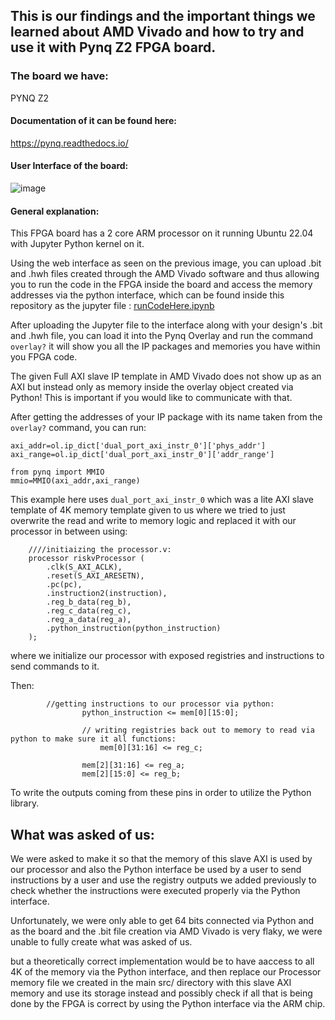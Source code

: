## This is our findings and the important things we learned about AMD Vivado and how to try and use it with Pynq Z2 FPGA board.

### The board we have:
PYNQ Z2
#### Documentation of it can be found here:
https://pynq.readthedocs.io/
#### User Interface of the board:
![image](https://github.com/user-attachments/assets/4cbb743a-079a-424b-8228-d2718ddd2dd3)

#### General explanation:
This FPGA board has a 2 core ARM processor on it running Ubuntu 22.04 with Jupyter Python kernel on it.

Using the web interface as seen on the previous image, you can upload .bit and .hwh files created through the AMD Vivado software and thus allowing you to run the code in the FPGA inside the board and access the memory addresses via the python interface, which can be found inside this repository as the jupyter file : [runCodeHere.ipynb](https://github.com/Imaster171/16-bit-processor/blob/main/vivadoExplanation/runCodeHere.ipynb)

After uploading the Jupyter file to the interface along with your design's .bit and .hwh file, you can load it into the Pynq Overlay and run the command `overlay?` it will show you all the IP packages and memories you have within you FPGA code.

The given Full AXI slave IP template in AMD Vivado does not show up as an AXI but instead only as memory inside the overlay object created via Python! This is important if you would like to communicate with that.

After getting the addresses of your IP package with its name taken from the ```overlay?``` command, you can run:
```
axi_addr=ol.ip_dict['dual_port_axi_instr_0']['phys_addr']
axi_range=ol.ip_dict['dual_port_axi_instr_0']['addr_range']

from pynq import MMIO
mmio=MMIO(axi_addr,axi_range)
```

This example here uses `dual_port_axi_instr_0` which was a lite AXI slave template of 4K memory template given to us where we tried to just overwrite the read and write to memory logic and replaced it with our processor in between using:
```
    ////initiaizing the processor.v:
    processor riskvProcessor (
        .clk(S_AXI_ACLK),
        .reset(S_AXI_ARESETN),
        .pc(pc),
        .instruction2(instruction),
        .reg_b_data(reg_b),
        .reg_c_data(reg_c),
        .reg_a_data(reg_a),
        .python_instruction(python_instruction)
    );
```
where we initialize our processor with exposed registries and instructions to send commands to it.

Then:
```
		//getting instructions to our processor via python:
                python_instruction <= mem[0][15:0];
		
                // writing registries back out to memory to read via python to make sure it all functions:
		            mem[0][31:16] <= reg_c;
		
                mem[2][31:16] <= reg_a;
                mem[2][15:0] <= reg_b;
```

To write the outputs coming from these pins in order to utilize the Python library.


## What was asked of us:

We were asked to make it so that the memory of this slave AXI is used by our processor and also the Python interface be used by a user to send instructions by a user and use the registry outputs we added previously to check whether the instructions were executed properly via the Python interface.

Unfortunately, we were only able to get 64 bits connected via Python and as the board and the .bit file creation via AMD Vivado is very flaky, we were unable to fully create what was asked of us.

but a theoretically correct implementation would be to have aaccess to all 4K of the memory via the Python interface, and then replace our Processor memory file we created in the main src/ directory with this slave AXI memory and use its storage instead and possibly check if all that is being done by the FPGA is correct by using the Python interface via the ARM chip.
